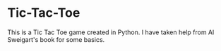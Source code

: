 # Tic-Tac-Toe
This is a Tic Tac Toe game created in Python. 
I have taken help from Al Sweigart's book for some basics.
